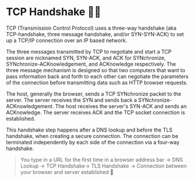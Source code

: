# TCP Handshake 🤝🏻
TCP (Transmission Control Protocol) uses a three-way handshake (aka TCP-handshake, three message handshake, and/or SYN-SYN-ACK) to set up a TCP/IP connection over an IP based network.

The three messages transmitted by TCP to negotiate and start a TCP session are nicknamed SYN, SYN-ACK, and ACK for SYNchronize, SYNchronize-ACKnowledgement, and ACKnowledge respectively. The three message mechanism is designed so that two computers that want to pass information back and forth to each other can negotiate the parameters of the connection before transmitting data such as HTTP browser requests.

The host, generally the browser, sends a TCP SYNchronize packet to the server. The server receives the SYN and sends back a SYNchronize-ACKnowledgement. The host receives the server's SYN-ACK and sends an ACKnowledge. The server receives ACK and the TCP socket connection is established.

This handshake step happens after a DNS lookup and before the TLS handshake, when creating a secure connection. The connection can be terminated independently by each side of the connection via a four-way handshake.

> You type in a URL for the first time in a browser address bar -> DNS Lookup -> TCP Handshake-> TLS Handshake -> Connection between your browser and server established 🎉